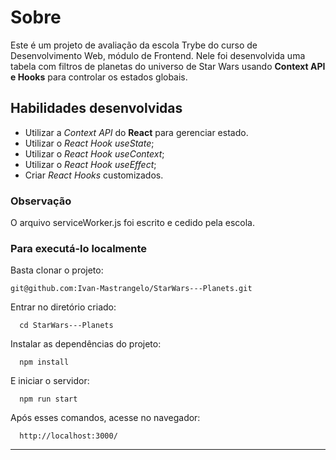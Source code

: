 # Sobre

Este é um projeto de avaliação da escola Trybe do curso de Desenvolvimento Web, módulo de Frontend.
Nele foi desenvolvida uma tabela com filtros de planetas do universo de Star Wars usando **Context API e Hooks** para controlar os estados globais. 

## Habilidades desenvolvidas

* Utilizar a _Context API_ do **React** para gerenciar estado.
* Utilizar o _React Hook useState_;
* Utilizar o _React Hook useContext_;
* Utilizar o _React Hook useEffect_;
* Criar _React Hooks_ customizados.

### Observação

O arquivo serviceWorker.js foi escrito e cedido pela escola.

### Para executá-lo localmente

Basta clonar o projeto:
```
git@github.com:Ivan-Mastrangelo/StarWars---Planets.git
```
Entrar no diretório criado:
```
  cd StarWars---Planets
  ```
Instalar as dependências do projeto:
```
  npm install
  ```
E iniciar o servidor:
```
  npm run start
  ```
Após esses comandos, acesse no navegador:
```
  http://localhost:3000/
  ```
---
